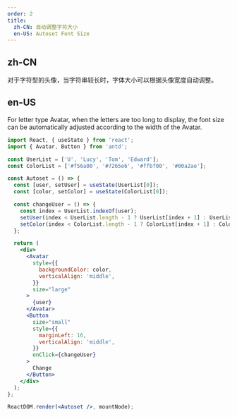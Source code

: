 ```yaml
---
order: 2
title:
  zh-CN: 自动调整字符大小
  en-US: Autoset Font Size
---
```


## zh-CN

对于字符型的头像，当字符串较长时，字体大小可以根据头像宽度自动调整。

## en-US

For letter type Avatar, when the letters are too long to display, the font size can be automatically adjusted according to the width of the Avatar.

```jsx
import React, { useState } from 'react';
import { Avatar, Button } from 'antd';

const UserList = ['U', 'Lucy', 'Tom', 'Edward'];
const ColorList = ['#f56a00', '#7265e6', '#ffbf00', '#00a2ae'];

const Autoset = () => {
  const [user, setUser] = useState(UserList[0]);
  const [color, setColor] = useState(ColorList[0]);

  const changeUser = () => {
    const index = UserList.indexOf(user);
    setUser(index < UserList.length - 1 ? UserList[index + 1] : UserList[0]);
    setColor(index < ColorList.length - 1 ? ColorList[index + 1] : ColorList[0]);
  };

  return (
    <div>
      <Avatar
        style={{
          backgroundColor: color,
          verticalAlign: 'middle',
        }}
        size="large"
      >
        {user}
      </Avatar>
      <Button
        size="small"
        style={{
          marginLeft: 16,
          verticalAlign: 'middle',
        }}
        onClick={changeUser}
      >
        Change
      </Button>
    </div>
  );
};

ReactDOM.render(<Autoset />, mountNode);
```
 